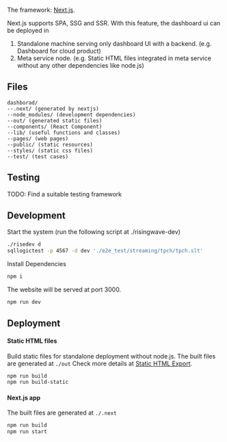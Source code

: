 The framework: [Next.js](https://nextjs.org).

Next.js supports SPA, SSG and SSR. With this feature, the dashboard ui can be deployed in
1. Standalone machine serving only dashboard UI with a backend. (e.g. Dashboard for cloud product)
2. Meta service node. (e.g. Static HTML files integrated in meta service without any other dependencies like node.js)

## Files
```
dashborad/
--.next/ (generated by nextjs)
--node_modules/ (development dependencies)
--out/ (generated static files)
--components/ (React Component)
--lib/ (useful functions and classes)
--pages/ (web pages)
--public/ (static resources)
--styles/ (static css files)
--test/ (test cases)
```

## Testing
TODO: Find a suitable testing framework

## Development
Start the system (run the following script at ./risingwave-dev)
```bash
./risedev d
sqllogictest -p 4567 -d dev './e2e_test/streaming/tpch/tpch.slt'
```
Install Dependencies
```bash
npm i
```
The website will be served at port 3000.
```bash
npm run dev
```

## Deployment
#### Static HTML files
Build static files for standalone deployment without node.js. The built files are generated at `./out`
Check more details at [Static HTML Export](https://nextjs.org/docs/advanced-features/static-html-export).
```bash
npm run build
npm run build-static
```

#### Next.js app
The built files are generated at `./.next`
```bash
npm run build
npm run start
```